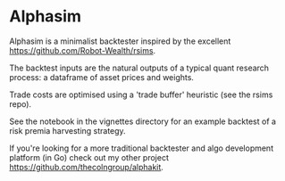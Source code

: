 # Alphasim

Alphasim is a minimalist backtester inspired by the excellent <https://github.com/Robot-Wealth/rsims>.

The backtest inputs are the natural outputs of a typical quant research process: a dataframe of asset prices and weights.

Trade costs are optimised using a 'trade buffer' heuristic (see the rsims repo).

See the notebook in the vignettes directory for an example backtest of a risk premia harvesting strategy.

If you're looking for a more traditional backtester and algo development platform (in Go) check out my other project <https://github.com/thecolngroup/alphakit>.
